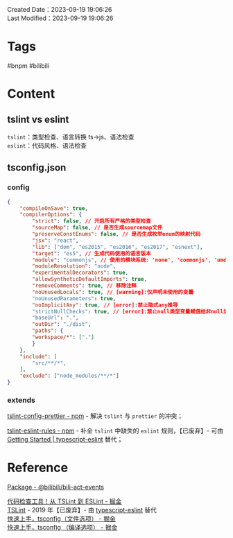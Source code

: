 Created Date：2023-09-19 19:06:26  
Last Modified：2023-09-19 19:06:26

# Tags

#bnpm #bilibili

# Content

## tslint vs eslint

`tslint`：类型检查、语言转换 ts->js、语法检查  
`eslint`：代码风格、语法检查

## tsconfig.json

### config

```json
{
	"compileOnSave": true,
	"compilerOptions": {
		"strict": false, // 开启所有严格的类型检查
		"sourceMap": false, // 是否生成sourcemap文件
		"preserveConstEnums": false, // 是否生成枚举enum的映射代码
		"jsx": "react",
		"lib": ["dom", "es2015", "es2016", "es2017", "esnext"],
		"target": "es5", // 生成代码使用的语言版本
		"module": "commonjs", // 使用的模块系统: 'none', 'commonjs', 'umd', 'es6', 'es2015', 'esnext', 'amd', 'system'
		"moduleResolution": "node",
		"experimentalDecorators": true,
		"allowSyntheticDefaultImports": true,
		"removeComments": true, // 移除注释
		"noUnusedLocals": true, // [warning]:仅声明未使用的变量
		"noUnusedParameters": true,
		"noImplicitAny": true, // [error]:禁止隐式any推导
		"strictNullChecks": true, // [error]:禁止null类型变量赋值给非null类型变量
		"baseUrl": ".",
		"outDir": "./dist",
		"paths": {
		"workspace/*": ["."]
		}
	},
	"include": [
		"src/**/*",
	],
	"exclude": ["node_modules/**/*"]
}
```

### extends

[tslint-config-prettier - npm](https://www.npmjs.com/package/tslint-config-prettier) - 解决 `tslint` 与 `prettier` 的冲突；  

[tslint-eslint-rules - npm](https://www.npmjs.com/package/tslint-eslint-rules) - 补全 `tslint` 中缺失的 `eslint` 规则，【已废弃】- 可由 [Getting Started | typescript-eslint](https://typescript-eslint.io/getting-started) 替代；

# Reference

[Package - @bilibili/bili-act-events](http://npm.bilibili.co/package/@bilibili/bili-act-events)  

[代码检查工具！从 TSLint 到 ESLint - 掘金](https://juejin.cn/post/6955025103507849223)  
[TSLint](https://palantir.github.io/tslint/) - 2019 年【已废弃】- 由 [typescript-eslint](https://typescript-eslint.io/) 替代  
[快速上手，tsconfig（文件选项） - 掘金](https://juejin.cn/post/6953553286657998879/)  
[快速上手，tsconfig （编译选项） - 掘金](https://juejin.cn/post/6953554051879403534)  
